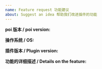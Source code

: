 ```yaml
---
name: Feature request 功能建议
about: Suggest an idea 帮助我们改进插件的功能
---
```


**poi 版本 / poi version:**

**操作系统 / OS:**

**插件版本 / Plugin version:**

**功能的详细描述 / Details on the feature:**
